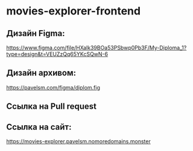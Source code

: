 # movies-explorer-frontend

## Дизайн Figma:

https://www.figma.com/file/HXalk39BOa53PSbwp0Pb3F/My-Diploma_1?type=design&t=VEUZzQq65YKcSQwN-6

## Дизайн архивом:

https://pavelsm.com/figma/diplom.fig

## Ссылка на Pull request

## Ссылка на сайт:

https://movies-explorer.pavelsm.nomoredomains.monster
